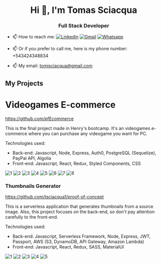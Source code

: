 <h1 align="center">Hi 👋, I'm Tomas Sciacqua</h1>
<h3 align="center">Full Stack Developer</h3>

- 📫 How to reach me: [![Linkedin](https://img.shields.io/badge/LinkedIn-0077B5?style=for-the-badge&logo=linkedin&logoColor=white)](https://www.linkedin.com/in/tomas-sciacqua) [![Gmail](https://img.shields.io/badge/Gmail-D14836?style=for-the-badge&logo=gmail&logoColor=white)](mailto:tomisciacqua@gmail.com) [![Whatsapp](https://img.shields.io/badge/WhatsApp-25D366?style=for-the-badge&logo=whatsapp&logoColor=white)](https://api.whatsapp.com/send/?phone=543424348834&text&app_absent=0)

- 📫 Or if you prefer to call me, here is my phone number: +543424348834

- 📫 My email: tomisciacqua@gmail.com

## My Projects

# Videogames E-commerce

https://github.com/pfEcommerce

This is the final project made in Henry's bootcamp. It's an videogames e-commerce where you can purchase any videogame you want for PC.

Technologies used:

- Back-end:
  Javascript, Node, Express, Auth0, PostgreSQL (Sequelize), PayPal API, Algolia
- Front-end:
  Javascript, React, Redux, Styled Components, CSS

<img src="/images/videogames-ecommerce/1.png" alt="1"/>
<img src="/images/videogames-ecommerce/2.png" alt="2"/>
<img src="/images/videogames-ecommerce/3.png" alt="3"/>
<img src="/images/videogames-ecommerce/4.png" alt="4"/>
<img src="/images/videogames-ecommerce/5.png" alt="5"/>
<img src="/images/videogames-ecommerce/6.png" alt="6"/>
<img src="/images/videogames-ecommerce/7.png" alt="7"/>
<img src="/images/videogames-ecommerce/8.png" alt="8"/>

<br />

### Thumbnails Generator

https://github.com/tsciacqua1/proof-of-concept

This is a serverless application that generates thumbnails from a source image. Also, this project focuses on the back-end, so don't pay attention carefully to the front-end.

Technologies used:

- Back-end:
  Javascript, Serverless Framework, Node, Express, JWT, Passport, AWS (S3, DynamoDB, API Gateway, Amazon Lambda)
- Front-end:
  Javascript, React, Redux, SASS, MaterialUI

<img src="/images/thumbnails-generator/1.png" alt="1"/>
<img src="/images/thumbnails-generator/2.png" alt="2"/>
<img src="/images/thumbnails-generator/3.png" alt="3"/>
<img src="/images/thumbnails-generator/4.png" alt="4"/>
<img src="/images/thumbnails-generator/5.png" alt="5"/>
